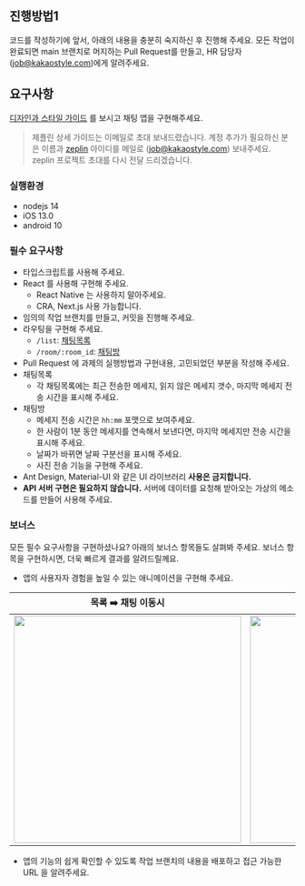 ## 진행방법1

코드를 작성하기에 앞서, 아래의 내용을 충분히 숙지하신 후 진행해 주세요.
모든 작업이 완료되면 main 브랜치로 머지하는 Pull Request를 만들고, HR 담당자 (job@kakaostyle.com)에게 알려주세요.

## 요구사항

[디자인과 스타일 가이드](https://scene.zeplin.io/project/5d527bdedd6f4cb2bffa5538) 를 보시고 채팅 앱을 구현해주세요.

> 제플린 상세 가이드는 이메일로 초대 보내드렸습니다.
> 계정 추가가 필요하신 분은 이름과 [zeplin](https://zeplin.io/) 아이디를 메일로 (job@kakaostyle.com) 보내주세요. zeplin 프로젝트 초대를 다시 전달 드리겠습니다.

### 실행환경

- nodejs 14
- iOS 13.0
- android 10

### 필수 요구사항

- 타입스크립트를 사용해 주세요.
- React 를 사용해 구현해 주세요.
  - React Native 는 사용하지 말아주세요.
  - CRA, Next.js 사용 가능합니다.
- 임의의 작업 브랜치를 만들고, 커밋을 진행해 주세요.
- 라우팅을 구현해 주세요.
  - `/list`: [채팅목록](https://scene.zeplin.io/project/5d527bdedd6f4cb2bffa5538/screen/5d527bfb82415f9b2afb4e19)
  - `/room/:room_id`: [채팅방](https://scene.zeplin.io/project/5d527bdedd6f4cb2bffa5538/screen/5d527bfca0b25b9b90224798)
- Pull Request 에 과제의 실행방법과 구현내용, 고민되었던 부분을 작성해 주세요.
- 채팅목록
  - 각 채팅목록에는 최근 전송한 메세지, 읽지 않은 메세지 갯수, 마지막 메세지 전송 시간을 표시해 주세요.
- 채팅방
  - 메세지 전송 시간은 `hh:mm` 포맷으로 보여주세요.
  - 한 사람이 1분 동안 메세지를 연속해서 보낸다면, 마지막 메세지만 전송 시간을 표시해 주세요.
  - 날짜가 바뀌면 날짜 구분선을 표시해 주세요.
  - 사진 전송 기능을 구현해 주세요.
- Ant Design, Material-UI 와 같은 UI 라이브러리 **사용은 금지합니다.**
- **API 서버 구현은 필요하지 않습니다.** 서버에 데이터를 요청해 받아오는 가상의 메소드를 만들어 사용해 주세요.

### 보너스

모든 필수 요구사항을 구현하셨나요? 아래의 보너스 항목들도 살펴봐 주세요. 보너스 항목을 구현하시면, 더욱 빠르게 결과를 알려드릴께요.

- 앱의 사용자자 경험을 높일 수 있는 애니메이션을 구현해 주세요.

| 목록 ➡️ 채팅 이동시                                                                                                         | 채팅 ➡️ 사진 추가시                                                                                                        |
| --------------------------------------------------------------------------------------------------------------------------- | -------------------------------------------------------------------------------------------------------------------------- |
| <img width="400" src="https://user-images.githubusercontent.com/286950/86428650-414b0b00-bd28-11ea-963a-8770f146138a.gif"/> | <img width="400" src="https://user-images.githubusercontent.com/286950/86428653-4314ce80-bd28-11ea-83c9-6b262c02f74c.gif"> |

- 앱의 기능의 쉽게 확인할 수 있도록 작업 브랜치의 내용을 배포하고 접근 가능한 URL 을 알려주세요.
